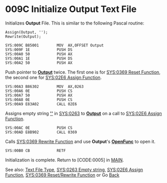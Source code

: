 # 009C Initialize Output Text File

Initializes **Output** File. This is similar to the following Pascal routine:

```
Assign(Output, '');
Rewrite(Output);
```

```
SYS:009C B85001        MOV	AX,OFFSET Output
SYS:009F 1E            PUSH	DS
SYS:00A0 50            PUSH	AX
SYS:00A1 1E            PUSH	DS
SYS:00A2 50            PUSH	AX
```

Push pointer to **[Output](DATA.md)** twice. The first one is for [SYS:0369 Reset Function](0364-RESET-REWRITE-FUNC.md), the second one for [SYS:02E6 Assign Function](02E6-ASSIGN-FUNC.md).

```
SYS:00A3 B86302        MOV	AX,0263
SYS:00A6 0E            PUSH	CS
SYS:00A7 50            PUSH	AX
SYS:00A8 0E            PUSH	CS
SYS:00A9 E83A02        CALL	02E6
```

Assigns empty string **[''](0263-DATA-COPYRIGHT.md)** in [SYS:0263](0263-DATA-COPYRIGHT.md) to **[Output](DATA.md)** on a call to [SYS:02E6 Assign Function](02E6-ASSIGN-FUNC.md).

```
SYS:00AC 0E            PUSH	CS
SYS:00AD E8B902        CALL	0369
```

Calls [SYS:0369 Rewrite Function](0364-RESET-REWRITE-FUNC.md) and use **Output**'s **[OpenFunc](TEXT-FILE-TYPE.md)** to open it.

```
SYS:00B0 CB            RETF
```

Initialization is complete. Return to [CODE:0005] in [MAIN](MAIN.md).

See also: [Text File Type](TEXT-FILE-TYPE.md), [SYS:0263 Empty string](0263-DATA-COPYRIGHT.md), [SYS:02E6 Assign Function](02E6-ASSIGN-FUNC.md), [SYS:0369 Reset/Rewrite Function](0364-RESET-REWRITE-FUNC.md) or Go [Back](../README.md)

